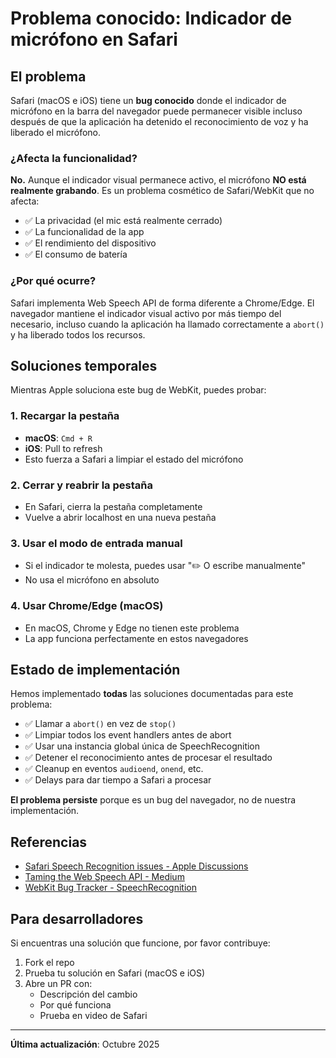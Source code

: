 # Problema conocido: Indicador de micrófono en Safari

## El problema

Safari (macOS e iOS) tiene un **bug conocido** donde el indicador de micrófono en la barra del navegador puede permanecer visible incluso después de que la aplicación ha detenido el reconocimiento de voz y ha liberado el micrófono.

### ¿Afecta la funcionalidad?

**No.** Aunque el indicador visual permanece activo, el micrófono **NO está realmente grabando**. Es un problema cosmético de Safari/WebKit que no afecta:

- ✅ La privacidad (el mic está realmente cerrado)
- ✅ La funcionalidad de la app
- ✅ El rendimiento del dispositivo
- ✅ El consumo de batería

### ¿Por qué ocurre?

Safari implementa Web Speech API de forma diferente a Chrome/Edge. El navegador mantiene el indicador visual activo por más tiempo del necesario, incluso cuando la aplicación ha llamado correctamente a `abort()` y ha liberado todos los recursos.

## Soluciones temporales

Mientras Apple soluciona este bug de WebKit, puedes probar:

### 1. Recargar la pestaña
- **macOS**: `Cmd + R`
- **iOS**: Pull to refresh
- Esto fuerza a Safari a limpiar el estado del micrófono

### 2. Cerrar y reabrir la pestaña
- En Safari, cierra la pestaña completamente
- Vuelve a abrir localhost en una nueva pestaña

### 3. Usar el modo de entrada manual
- Si el indicador te molesta, puedes usar "✏️ O escribe manualmente"
- No usa el micrófono en absoluto

### 4. Usar Chrome/Edge (macOS)
- En macOS, Chrome y Edge no tienen este problema
- La app funciona perfectamente en estos navegadores

## Estado de implementación

Hemos implementado **todas** las soluciones documentadas para este problema:

- ✅ Llamar a `abort()` en vez de `stop()`
- ✅ Limpiar todos los event handlers antes de abort
- ✅ Usar una instancia global única de SpeechRecognition
- ✅ Detener el reconocimiento antes de procesar el resultado
- ✅ Cleanup en eventos `audioend`, `onend`, etc.
- ✅ Delays para dar tiempo a Safari a procesar

**El problema persiste** porque es un bug del navegador, no de nuestra implementación.

## Referencias

- [Safari Speech Recognition issues - Apple Discussions](https://discussions.apple.com/thread/255492924)
- [Taming the Web Speech API - Medium](https://webreflection.medium.com/taming-the-web-speech-api-ef64f5a245e1)
- [WebKit Bug Tracker - SpeechRecognition](https://bugs.webkit.org)

## Para desarrolladores

Si encuentras una solución que funcione, por favor contribuye:

1. Fork el repo
2. Prueba tu solución en Safari (macOS e iOS)
3. Abre un PR con:
   - Descripción del cambio
   - Por qué funciona
   - Prueba en video de Safari

---

**Última actualización**: Octubre 2025

